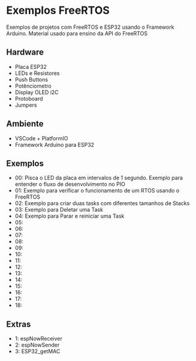 # Exemplos FreeRTOS

Exemplos de projetos com FreeRTOS e ESP32 usando o Framework Arduino.
Material usado para ensino da API do FreeRTOS


## Hardware 
- Placa ESP32 
- LEDs e Resistores
- Push Buttons
- Potênciometro
- Display OLED i2C
- Protoboard
- Jumpers



## Ambiente
- VSCode + PlatformIO
- Framework Arduino para ESP32


## Exemplos

- 00: Pisca o LED da placa em intervalos de 1 segundo. Exemplo para entender o fluxo de desenvolvimento no PIO
- 01: Exemplo para verificar o funcionamento de um RTOS usando o FreeRTOS
- 02: Exemplo para criar duas tasks com diferentes tamanhos de Stacks
- 03: Exemplo para Deletar uma Task
- 04: Exemplo para Parar e reiniciar uma Task
- 05:
- 06:
- 07:
- 08:
- 09:
- 10:
- 11:
- 12:
- 13:
- 14:
- 15:
- 16:
- 17:
- 18: 

## Extras

- 1: espNowReceiver
- 2: espNowSender
- 3: ESP32_getMAC



